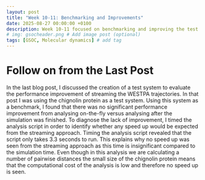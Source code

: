 ```yaml
---
layout: post
title: "Week 10-11: Benchmarking and Improvements"
date: 2025-08-27 00:00:00 +0100
description: Week 10-11 focused on benchmarking and improving the test systems.
# img: gsocheader.png # Add image post (optional)
tags: [GSOC, Molecular dynamics] # add tag
---
```


# Follow on from the Last Post
In the last blog post, I discussed the creation of a test system to evaluate the performance improvement of streaming the WESTPA trajectories. In that post I was using the chignolin protein as a test system. Using this system as a benchmark, I found that there was no significant performance improvement from analysing on-the-fly versus analysing after the simulation was finished. To diagnose the lack of improvement, I timed the analysis script in order to identify whether any speed up would be expected from the streaming approach. Timing the analysis script revealed that the script only takes 3.3 seconds to run. This explains why no speed up was seen from the streaming approach as this time is insignificant compared to the simulation time. Even though in this analysis we are calculating a number of pairwise distances the small size of the chignolin protein means that the computational cost of the analysis is low and therefore no speed up is seen. 
